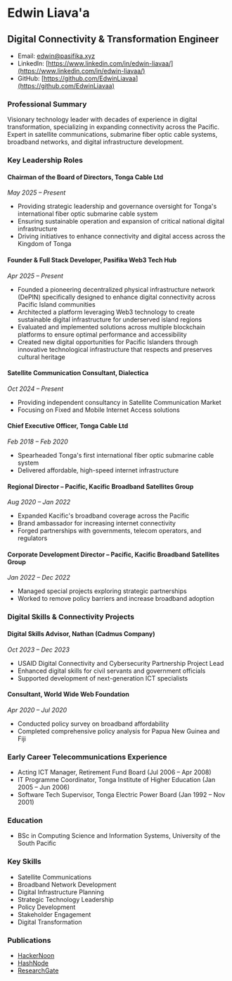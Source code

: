 # Edwin Liava'a
## Digital Connectivity & Transformation Engineer

- Email: edwin@pasifika.xyz
- LinkedIn: [https://www.linkedin.com/in/edwin-liavaa/](https://www.linkedin.com/in/edwin-liavaa/)
- GitHub: [https://github.com/EdwinLiavaa](https://github.com/EdwinLiavaa)

### Professional Summary
Visionary technology leader with decades of experience in digital transformation, specializing in expanding connectivity across the Pacific. Expert in satellite communications, submarine fiber optic cable systems, broadband networks, and digital infrastructure development.

### Key Leadership Roles

#### Chairman of the Board of Directors, Tonga Cable Ltd
*May 2025 – Present*
- Providing strategic leadership and governance oversight for Tonga's international fiber optic submarine cable system
- Ensuring sustainable operation and expansion of critical national digital infrastructure
- Driving initiatives to enhance connectivity and digital access across the Kingdom of Tonga

#### Founder & Full Stack Developer, Pasifika Web3 Tech Hub
*Apr 2025 – Present*
- Founded a pioneering decentralized physical infrastructure network (DePIN) specifically designed to enhance digital connectivity across Pacific Island communities
- Architected a platform leveraging Web3 technology to create sustainable digital infrastructure for underserved island regions
- Evaluated and implemented solutions across multiple blockchain platforms to ensure optimal performance and accessibility
- Created new digital opportunities for Pacific Islanders through innovative technological infrastructure that respects and preserves cultural heritage

#### Satellite Communication Consultant, Dialectica
*Oct 2024 – Present*
- Providing independent consultancy in Satellite Communication Market
- Focusing on Fixed and Mobile Internet Access solutions

#### Chief Executive Officer, Tonga Cable Ltd
*Feb 2018 – Feb 2020*
- Spearheaded Tonga's first international fiber optic submarine cable system
- Delivered affordable, high-speed internet infrastructure

#### Regional Director – Pacific, Kacific Broadband Satellites Group
*Aug 2020 – Jan 2022*
- Expanded Kacific's broadband coverage across the Pacific
- Brand ambassador for increasing internet connectivity
- Forged partnerships with governments, telecom operators, and regulators

#### Corporate Development Director – Pacific, Kacific Broadband Satellites Group
*Jan 2022 – Dec 2022*
- Managed special projects exploring strategic partnerships
- Worked to remove policy barriers and increase broadband adoption

### Digital Skills & Connectivity Projects

#### Digital Skills Advisor, Nathan (Cadmus Company)
*Oct 2023 – Dec 2023*
- USAID Digital Connectivity and Cybersecurity Partnership Project Lead
- Enhanced digital skills for civil servants and government officials
- Supported development of next-generation ICT specialists

#### Consultant, World Wide Web Foundation
*Apr 2020 – Jul 2020*
- Conducted policy survey on broadband affordability
- Completed comprehensive policy analysis for Papua New Guinea and Fiji

### Early Career Telecommunications Experience
- Acting ICT Manager, Retirement Fund Board (Jul 2006 – Apr 2008)
- IT Programme Coordinator, Tonga Institute of Higher Education (Jan 2005 – Jun 2006)
- Software Tech Supervisor, Tonga Electric Power Board (Jan 1992 – Nov 2001)

### Education
- BSc in Computing Science and Information Systems, University of the South Pacific

### Key Skills
- Satellite Communications
- Broadband Network Development
- Digital Infrastructure Planning
- Strategic Technology Leadership
- Policy Development
- Stakeholder Engagement
- Digital Transformation

### Publications
- [HackerNoon](https://hackernoon.com/u/edwinliavaa)
- [HashNode](https://hashnode.com/@EdwinLiavaa)
- [ResearchGate](https://www.researchgate.net/profile/Edwin-Liavaa)
